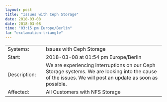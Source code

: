 ```yaml
---
layout: post
title: "Issues with Ceph Storage"
date: 2018-03-08
date: 2018-03-08
time: "03:15 pm Europe/Berlin"
fa: "exclamation-triangle"
---
```


|                   |   |                                                                      |
|-------------------|---|----------------------------------------------------------------------|
| Systems:          |   | Issues with Ceph Storage|
| Start:            |   | 2018-03-08 at 01:54 pm Europe/Berlin |
| Description:      |   | We are experiencing interruptions on our Ceph Storage systems. We are looking into the cause of the issues. We will post an update as soon as possible. |
| Affected:         |   | All Customers with NFS Storage |